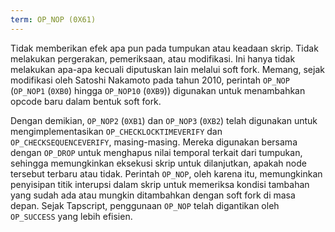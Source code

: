 ```yaml
---
term: OP_NOP (0X61)
---
```


Tidak memberikan efek apa pun pada tumpukan atau keadaan skrip. Tidak melakukan pergerakan, pemeriksaan, atau modifikasi. Ini hanya tidak melakukan apa-apa kecuali diputuskan lain melalui soft fork. Memang, sejak modifikasi oleh Satoshi Nakamoto pada tahun 2010, perintah `OP_NOP` (`OP_NOP1` (`0XB0`) hingga `OP_NOP10` (`0XB9`)) digunakan untuk menambahkan opcode baru dalam bentuk soft fork.

Dengan demikian, `OP_NOP2` (`0XB1`) dan `OP_NOP3` (`0XB2`) telah digunakan untuk mengimplementasikan `OP_CHECKLOCKTIMEVERIFY` dan `OP_CHECKSEQUENCEVERIFY`, masing-masing. Mereka digunakan bersama dengan `OP_DROP` untuk menghapus nilai temporal terkait dari tumpukan, sehingga memungkinkan eksekusi skrip untuk dilanjutkan, apakah node tersebut terbaru atau tidak. Perintah `OP_NOP`, oleh karena itu, memungkinkan penyisipan titik interupsi dalam skrip untuk memeriksa kondisi tambahan yang sudah ada atau mungkin ditambahkan dengan soft fork di masa depan. Sejak Tapscript, penggunaan `OP_NOP` telah digantikan oleh `OP_SUCCESS` yang lebih efisien.